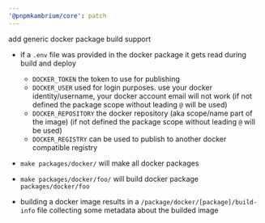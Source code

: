 ```yaml
---
'@pnpmkambrium/core': patch
---
```


add generic docker package build support

- if a `.env` file was provided in the docker package it gets read during build and deploy

  - `DOCKER_TOKEN` the token to use for publishing
  - `DOCKER_USER` used for login purposes. use your docker identity/username, your docker account email will not work
    (if not defined the package scope without leading `@` will be used)
  - `DOCKER_REPOSITORY` the docker repository (aka scope/name part of the image)
    (if not defined the package scope without leading `@` will be used)
  - `DOCKER_REGISTRY` can be used to publish to another docker compatible registry

- `make packages/docker/` will make all docker packages
- `make packages/docker/foo/` will build docker package `packages/docker/foo`

- building a docker image results in a `/package/docker/[package]/build-info` file collecting some metadata about the builded image
